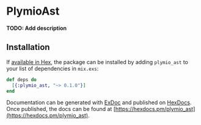# PlymioAst

**TODO: Add description**

## Installation

If [available in Hex](https://hex.pm/docs/publish), the package can be installed
by adding `plymio_ast` to your list of dependencies in `mix.exs`:

```elixir
def deps do
  [{:plymio_ast, "~> 0.1.0"}]
end
```

Documentation can be generated with [ExDoc](https://github.com/elixir-lang/ex_doc)
and published on [HexDocs](https://hexdocs.pm). Once published, the docs can
be found at [https://hexdocs.pm/plymio_ast](https://hexdocs.pm/plymio_ast).

